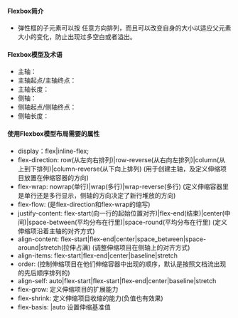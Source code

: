 #### Flexbox简介

- 弹性框的子元素可以按 任意方向排列，而且可以改变自身的大小以适应父元素大小的变化，防止出现过多空白或者溢出。

#### Flexbox模型及术语

- 主轴：
- 主轴起点/主轴终点：
- 主轴长度：
- 侧轴：
- 侧轴起点/侧轴终点：
- 侧轴长度：

#### 使用Flexbox模型布局需要的属性

- display：flex|inline-flex;
- flex-direction: row(从左向右排列)|row-reverse(从右向左排列)|column(从上到下排列)|column-reverse(从下向上排列) (用于创建主轴，及定义伸缩项目放置在伸缩容器的方向)
- flex-wrap: nowrap(单行)|wrap(多行)|wrap-reverse(多行) (定义伸缩容器里是单行还是多行显示，侧轴的方向决定了新行堆放的方向)
- flex-flow: (是flex-direction和flex-wrap的缩写)
- justify-content: flex-start(向一行的起始位置对齐)|flex-end(结束)|center(中间)|space-between(平均分布在行里)|space-round(平均分布在行里) (定义伸缩项沿着主轴的对齐方式)
- align-content: flex-start|flex-end|center|space_between|space-around|stretch(拉伸占满) (调整伸缩项目在侧轴上的对齐方式)
- align-items: flex-start|flex-end|center|baseline|stretch 
- order:<interger> (控制伸缩项目在他们伸缩容器中出现的顺序，默认是按照文档流出现的先后顺序排列的)
- align-self: auto|flex-start|flex-start|flex-end|center|baseline|stretch 
- flex-grow: <number> 定义伸缩项目的扩展能力
- flex-shrink: <number> 定义伸缩项目收缩的能力(负值也有效果)
- flex-basis: <length>|auto 设置伸缩基准值 